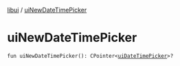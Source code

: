 [libui](index.md) / [uiNewDateTimePicker](./ui-new-date-time-picker.md)

# uiNewDateTimePicker

`fun uiNewDateTimePicker(): CPointer<`[`uiDateTimePicker`](ui-date-time-picker.md)`>?`